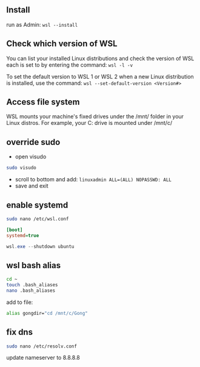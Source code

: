 
## Install
run as Admin: `wsl --install`

## Check which version of WSL 
You can list your installed Linux distributions and check the version of WSL each is set to by entering the command: `wsl -l -v`

To set the default version to WSL 1 or WSL 2 when a new Linux distribution is installed, use the command: `wsl --set-default-version <Version#>`

## Access file system
WSL mounts your machine's fixed drives under the /mnt/<drive> folder in your Linux distros. For example, your C: drive is mounted under /mnt/c/

## override sudo
- open visudo
```sh
sudo visudo
```
- scroll to bottom and add: `linuxadmin ALL=(ALL) NOPASSWD: ALL`
- save and exit

## enable systemd
```sh
sudo nano /etc/wsl.conf
```

```ini
[boot]
systemd=true
```

```powershell
wsl.exe --shutdown ubuntu
```

## wsl bash alias
```sh
cd ~
touch .bash_aliases
nano .bash_aliases
```
add to file:
```sh
alias gongdir="cd /mnt/c/Gong"
```

## fix dns
```sh
sudo nano /etc/resolv.conf
```
update nameserver to 8.8.8.8
